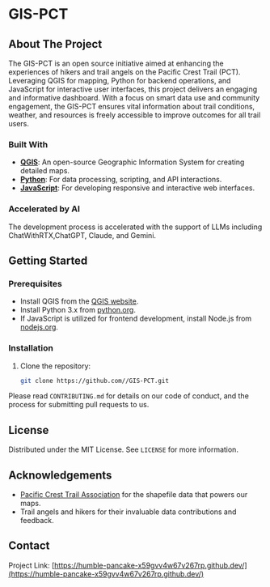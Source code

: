 # GIS-PCT

## About The Project
The GIS-PCT is an open source initiative aimed at enhancing the experiences of hikers and trail angels on the Pacific Crest Trail (PCT). Leveraging QGIS for mapping, Python for backend operations, and JavaScript for interactive user interfaces, this project delivers an engaging and informative dashboard. With a focus on smart data use and community engagement, the GIS-PCT ensures vital information about trail conditions, weather, and resources is freely accessible to improve outcomes for all trail users.

### Built With
- **[QGIS](https://qgis.org)**: An open-source Geographic Information System for creating detailed maps.
- **[Python](https://python.org)**: For data processing, scripting, and API interactions.
- **[JavaScript](https://developer.mozilla.org/en-US/docs/Web/JavaScript)**: For developing responsive and interactive web interfaces.

### Accelerated by AI
The development process is accelerated with the support of LLMs including ChatWithRTX,ChatGPT, Claude, and Gemini.


## Getting Started

### Prerequisites
- Install QGIS from the [QGIS website](https://qgis.org/en/site/forusers/download.html).
- Install Python 3.x from [python.org](https://python.org).
- If JavaScript is utilized for frontend development, install Node.js from [nodejs.org](https://nodejs.org).

### Installation
1. Clone the repository:
   ```sh
   git clone https://github.com//GIS-PCT.git


Please read `CONTRIBUTING.md` for details on our code of conduct, and the process for submitting pull requests to us.

## License
Distributed under the MIT License. See `LICENSE` for more information.

## Acknowledgements
- [Pacific Crest Trail Association](https://www.pcta.org/) for the shapefile data that powers our maps.
- Trail angels and hikers for their invaluable data contributions and feedback.

## Contact
Project Link: [https://humble-pancake-x59gvv4w67v267rp.github.dev/](https://humble-pancake-x59gvv4w67v267rp.github.dev/)

